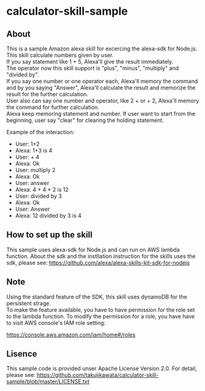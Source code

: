 # calculator-skill-sample

## About
This is a sample Amazon alexa skill for excercing the alexa-sdk for Node.js.  
This skill calculate numbers given by user.  
If you say statement like 1 + 5, Alexa'll give the result immediately.  
The operator now this skill support is "plus", "minus", "multiply" and "divided by".  
If you say one number or one operator each, Alexa'll memory the command and by you saying "Answer", Alexa'll calculate the result and memorize the result for the further calculation.  
User also can say one number and operator, like 2 + or + 2, Alexa'll memory the command for further calculation.   
Alexa keep memoring statement and number. If user want to start from the beginning, user say "clear" for clearing the holding statement.  

Example of the interaction:  

  * User: 1+2  
  * Alexa: 1+3 is 4  
  * User: + 4  
  * Alexa: Ok  
  * User: multiply 2  
  * Alexa: Ok  
  * User: answer  
  * Alexa: 4 + 4 * 2 is 12  
  * User: divided by 3  
  * Alexa: Ok  
  * User: Answer  
  * Alexa: 12 divided by 3 is 4  
 
## How to set up the skill
This sample uses alexa-sdk for Node.js and can run on AWS lambda function.
About the sdk and the instllation instruction for the skills uses the sdk, please see:
https://github.com/alexa/alexa-skills-kit-sdk-for-nodejs

## Note
Using the standard feature of the SDK, this skill uses dynamoDB for the persistent strage.  
To make the feature available, you have to have permission for the role set to the lambda function.
To modify the permission for a role, you have have to visit AWS console's IAM role setting:

https://console.aws.amazon.com/iam/home#/roles

## Lisence
This sample code is provided unser Apache License Version 2.0. For detail, please see: https://github.com/takujikawata/calculator-skill-sample/blob/master/LICENSE.txt

